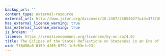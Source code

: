 ```yaml
---
backup_url: ''
content_type: external-resource
external_url: http://www.jstor.org/discover/10.2307/25054027?uid=3737496&uid=2129&uid=2&uid=70&uid=4&sid=55837440513
has_external_licence_warning: true
has_external_license_warning: true
is_broken: ''
license: https://creativecommons.org/licenses/by-nc-sa/4.0/
title: The Eclipse of the State? Reflections on Stateness in an Era of Globalization
uid: 7f8450a0-6159-4f65-8792-1c5e53efe23f
---
```

